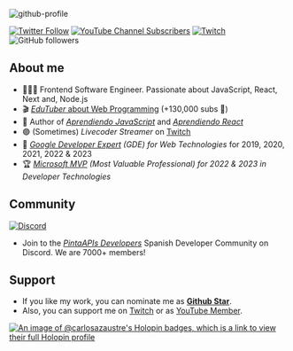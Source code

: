 ![github-profile](https://github.com/carlosazaustre/carlosazaustre/assets/650752/212e20be-963b-4407-a0ad-244b8ac18f3c)


[![Twitter Follow](https://img.shields.io/twitter/follow/carlosazaustre?style=social)](https://twitter.com/carlosazaustre)
[![YouTube Channel Subscribers](https://img.shields.io/youtube/channel/subscribers/UCJgGc8pQO1lv04VXrBxA_Hg?style=social)](https://youtube.com/carlosazaustre?sub_confirmation=1)
[![Twitch](https://img.shields.io/twitch/status/carlosazaustre?label=Follow%20me%20on%20Twitch&style=social)](https://twitch.tv/carlosazaustre)
![GitHub followers](https://img.shields.io/github/followers/carlosazaustre?style=social)

## About me

- 👨🏻‍💻 Frontend Software Engineer. Passionate about JavaScript, React, Next and, Node.js
- 🎬 [*EduTuber* about Web Programming](https://youtube.com/carlosazaustre?sub_confirmation=1) (+130,000 subs 🚀)
- 📙 Author of *[Aprendiendo JavaScript](https://amzn.to/3q3noTt)* and *[Aprendiendo React](https://amzn.to/3ZHIELW)*
- 🟣 (Sometimes) *Livecoder Streamer* on [Twitch](https://twitch.tv/carlosazaustre)
- 🏅 *[Google Developer Expert](https://developers.google.com/community/experts/directory/profile/profile-carlos-azaustre) (GDE) for Web Technologies* for 2019, 2020, 2021, 2022 & 2023
- 🏆 *[Microsoft MVP](https://mvp.microsoft.com/en-us/PublicProfile/5004840?fullName=Carlos%20Azaustre) (Most Valuable Professional) for 2022 & 2023 in Developer Technologies*
## Community
[![Discord](https://img.shields.io/discord/785146214122651688?color=white&label=Discord%20Community&logo=discord)](https://carlosazaustre.es/discord)
- Join to the *[PintaAPIs Developers](https://discord.gg/carlosazaustre)* Spanish Developer Community on Discord. We are 7000+ members!


## Support

- If you like my work, you can nominate me as **[Github Star](https://stars.github.com/nominate)**. 
- Also, you can support me on [Twitch](https://subs.twitch.tv/carlosazaustre) or as [YouTube Member](https://youtube.com/carlosazaustre/join).

[![An image of @carlosazaustre's Holopin badges, which is a link to view their full Holopin profile](https://holopin.me/carlosazaustre)](https://holopin.io/@carlosazaustre)
